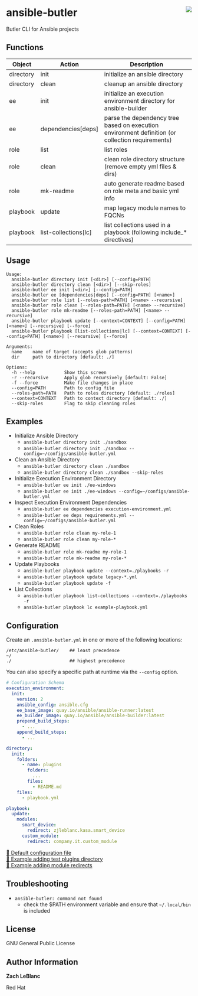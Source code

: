 ansible-butler 
<a href="https://pypi.org/project/ansible-butler"><img align="right" src="https://img.shields.io/pypi/v/ansible-butler.svg"/></a>
=========

Butler CLI for Ansible projects

Functions
------------

| Object | Action | Description |
| ------ | ------ | ----------- |
| directory | init | initialize an ansible directory |
| directory | clean | cleanup an ansible directory |
| ee | init | initialize an execution environment directory for ansible-builder |
| ee | dependencies\[deps\] | parse the dependency tree based on execution environment definition (or collection requirements) |
| role | list | list roles |
| role | clean | clean role directory structure (remove empty yml files & dirs) |
| role | mk-readme | auto generate readme based on role meta and basic yml info |
| playbook | update | map legacy module names to FQCNs |
| playbook | list-collections\[lc\] | list collections used in a playbook (following include_* directives) |

Usage
--------------

```
Usage:
  ansible-butler directory init [<dir>] [--config=PATH]
  ansible-butler directory clean [<dir>] [--skip-roles]
  ansible-butler ee init [<dir>] [--config=PATH]
  ansible-butler ee [dependencies|deps] [--config=PATH] [<name>]
  ansible-butler role list [--roles-path=PATH] [<name> --recursive]
  ansible-butler role clean [--roles-path=PATH] [<name> --recursive]
  ansible-butler role mk-readme [--roles-path=PATH] [<name> --recursive]
  ansible-butler playbook update [--context=CONTEXT] [--config=PATH] [<name>] [--recursive] [--force]
  ansible-butler playbook [list-collections|lc] [--context=CONTEXT] [--config=PATH] [<name>] [--recursive] [--force]

Arguments:
  name    name of target (accepts glob patterns)
  dir     path to directory [default: ./]

Options:
  -h --help           Show this screen
  -r --recursive      Apply glob recursively [default: False]
  -f --force          Make file changes in place
  --config=PATH       Path to config file
  --roles-path=PATH   Path to roles directory [default: ./roles]
  --context=CONTEXT   Path to context directory [default: ./]
  --skip-roles        Flag to skip cleaning roles
```

Examples
----------------

- Initialize Ansible Directory
  - `ansible-butler directory init ./sandbox`
  - `ansible-butler directory init ./sandbox --config=~/configs/ansible-butler.yml`
- Clean an Ansible Directory
  - `ansible-butler directory clean ./sandbox`
  - `ansible-butler directory clean ./sandbox --skip-roles`
- Initialize Execution Environment Directory
  - `ansible-butler ee init ./ee-windows`
  - `ansible-butler ee init ./ee-windows --config=~/configs/ansible-butler.yml`
- Inspect Execution Environment Dependencies
  - `ansible-butler ee dependencies execution-environment.yml`
  - `ansible-butler ee deps requirements.yml --config=~/configs/ansible-butler.yml`
- Clean Roles 
  - `ansible-butler role clean my-role-1`
  - `ansible-butler role clean my-role-*`
- Generate README
  - `ansible-butler role mk-readme my-role-1`
  - `ansible-butler role mk-readme my-role-*`
- Update Playbooks
  - `ansible-butler playbook update --context=./playbooks -r`
  - `ansible-butler playbook update legacy-*.yml`
  - `ansible-butler playbook update -f`
- List Collections
  - `ansible-butler playbook list-collections --context=./playbooks -r`
  - `ansible-butler playbook lc example-playbook.yml`

Configuration
-------------

Create an `.ansible-butler.yml` in one or more of the following locations:
```
/etc/ansible-butler/    ## least precedence
~/
./                      ## highest precedence
```

You can also specify a specific path at runtime via the `--config` option.

```yaml
# Configuration Schema
execution_environment:
  init:
    version: 2
    ansible_config: ansible.cfg
    ee_base_image: quay.io/ansible/ansible-runner:latest
    ee_builder_image: quay.io/ansible/ansible-builder:latest
    prepend_build_steps:
      - ...
    append_build_steps:
      - ...

directory:
  init:
    folders:
      - name: plugins
        folders:
          ...
        files:
          - README.md
    files:
      - playbook.yml

playbook:
  update:
    modules:
      smart_device:
        redirect: zjleblanc.kasa.smart_device
      custom_module:
        redirect: company.it.custom_module
```

[🔗 Default configuration file](./ansiblebutler/common/.ansible-butler.yml)
<br>
[🔗 Example adding test plugins directory](./docs/config/.ansible-butler.test-plugins.yml)
<br>
[🔗 Example adding module redirects](./docs/config/.ansible-butler.module-redirects.yml)

Troubleshooting
----------------

- `ansible-butler: command not found`
  - check the $PATH environment variable and ensure that `~/.local/bin` is included

License
-------

GNU General Public License

Author Information
-------
**Zach LeBlanc**

Red Hat